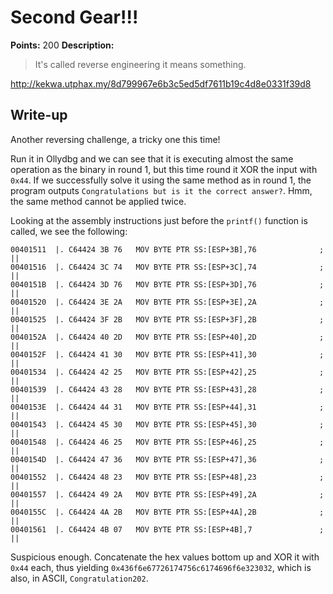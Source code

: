 # Second Gear!!!

**Points:** 200
**Description:**

> It's called reverse engineering it means something.   
 
http://kekwa.utphax.my/8d799967e6b3c5ed5df7611b19c4d8e0331f39d8

## Write-up

Another reversing challenge, a tricky one this time!

Run it in Ollydbg and we can see that it is executing almost the same operation as the binary in round 1, but this time round it XOR the input with `0x44`. If we successfully solve it using the same method as in round 1, the program outputs `Congratulations but is it the correct answer?`. Hmm, the same method cannot be applied twice.

Looking at the assembly instructions just before the `printf()` function is called, we see the following:

```
00401511  |. C64424 3B 76   MOV BYTE PTR SS:[ESP+3B],76              ; ||
00401516  |. C64424 3C 74   MOV BYTE PTR SS:[ESP+3C],74              ; ||
0040151B  |. C64424 3D 76   MOV BYTE PTR SS:[ESP+3D],76              ; ||
00401520  |. C64424 3E 2A   MOV BYTE PTR SS:[ESP+3E],2A              ; ||
00401525  |. C64424 3F 2B   MOV BYTE PTR SS:[ESP+3F],2B              ; ||
0040152A  |. C64424 40 2D   MOV BYTE PTR SS:[ESP+40],2D              ; ||
0040152F  |. C64424 41 30   MOV BYTE PTR SS:[ESP+41],30              ; ||
00401534  |. C64424 42 25   MOV BYTE PTR SS:[ESP+42],25              ; ||
00401539  |. C64424 43 28   MOV BYTE PTR SS:[ESP+43],28              ; ||
0040153E  |. C64424 44 31   MOV BYTE PTR SS:[ESP+44],31              ; ||
00401543  |. C64424 45 30   MOV BYTE PTR SS:[ESP+45],30              ; ||
00401548  |. C64424 46 25   MOV BYTE PTR SS:[ESP+46],25              ; ||
0040154D  |. C64424 47 36   MOV BYTE PTR SS:[ESP+47],36              ; ||
00401552  |. C64424 48 23   MOV BYTE PTR SS:[ESP+48],23              ; ||
00401557  |. C64424 49 2A   MOV BYTE PTR SS:[ESP+49],2A              ; ||
0040155C  |. C64424 4A 2B   MOV BYTE PTR SS:[ESP+4A],2B              ; ||
00401561  |. C64424 4B 07   MOV BYTE PTR SS:[ESP+4B],7               ; ||
```

Suspicious enough. Concatenate the hex values bottom up and XOR it with `0x44` each, thus yielding `0x436f6e67726174756c6174696f6e323032`, which is also, in ASCII, `Congratulation202`.
